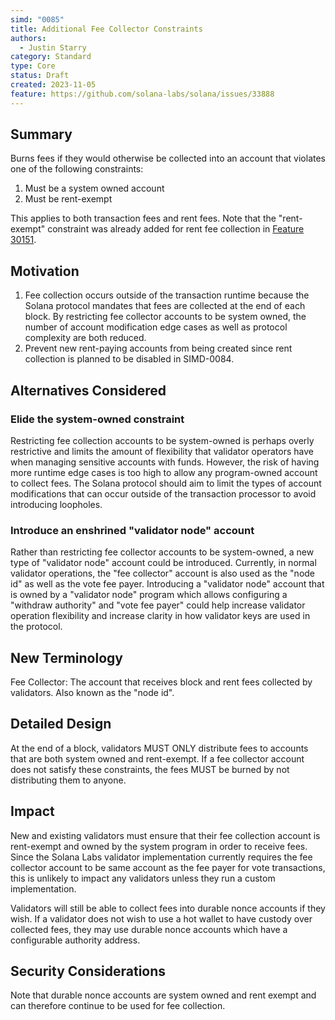 ```yaml
---
simd: "0085"
title: Additional Fee Collector Constraints
authors:
  - Justin Starry
category: Standard
type: Core
status: Draft
created: 2023-11-05
feature: https://github.com/solana-labs/solana/issues/33888
---
```


## Summary

Burns fees if they would otherwise be collected into an account that violates
one of the following constraints:

1. Must be a system owned account
2. Must be rent-exempt

This applies to both transaction fees and rent fees. Note that the "rent-exempt"
constraint was already added for rent fee collection in
[Feature 30151](https://github.com/solana-labs/solana/issues/30151).

## Motivation

1. Fee collection occurs outside of the transaction runtime because the Solana
   protocol mandates that fees are collected at the end of each block. By
   restricting fee collector accounts to be system owned, the number of account
   modification edge cases as well as protocol complexity are both reduced.
2. Prevent new rent-paying accounts from being created since rent collection is
   planned to be disabled in SIMD-0084.

## Alternatives Considered

### Elide the system-owned constraint

Restricting fee collection accounts to be system-owned is perhaps overly
restrictive and limits the amount of flexibility that validator operators have
when managing sensitive accounts with funds. However, the risk of having more
runtime edge cases is too high to allow any program-owned account to collect
fees. The Solana protocol should aim to limit the types of account modifications
that can occur outside of the transaction processor to avoid introducing
loopholes.

### Introduce an enshrined "validator node" account

Rather than restricting fee collector accounts to be system-owned, a new type of
"validator node" account could be introduced. Currently, in normal validator
operations, the "fee collector" account is also used as the "node id" as well as
the vote fee payer. Introducing a "validator node" account that is owned by a
"validator node" program which allows configuring a "withdraw authority" and
"vote fee payer" could help increase validator operation flexibility and
increase clarity in how validator keys are used in the protocol.

## New Terminology

Fee Collector: The account that receives block and rent fees collected by
validators. Also known as the "node id".

## Detailed Design

At the end of a block, validators MUST ONLY distribute fees to accounts that are
both system owned and rent-exempt. If a fee collector account does not satisfy
these constraints, the fees MUST be burned by not distributing them to anyone.

## Impact

New and existing validators must ensure that their fee collection account is
rent-exempt and owned by the system program in order to receive fees. Since the
Solana Labs validator implementation currently requires the fee collector
account to be same account as the fee payer for vote transactions, this is
unlikely to impact any validators unless they run a custom implementation.

Validators will still be able to collect fees into durable nonce accounts if
they wish. If a validator does not wish to use a hot wallet to have custody
over collected fees, they may use durable nonce accounts which have a
configurable authority address.

## Security Considerations

Note that durable nonce accounts are system owned and rent exempt and can
therefore continue to be used for fee collection.
